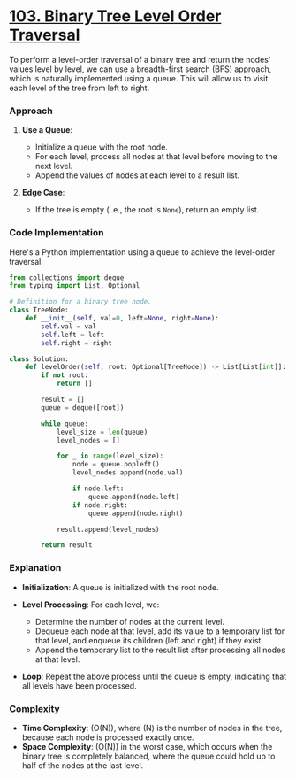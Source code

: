 # [103. Binary Tree Level Order Traversal](https://leetcode.com/problems/binary-tree-level-order-traversal/description/)

To perform a level-order traversal of a binary tree and return the nodes' values level by level, we can use a breadth-first search (BFS) approach, which is naturally implemented using a queue. This will allow us to visit each level of the tree from left to right.

### Approach

1. **Use a Queue**: 
   - Initialize a queue with the root node. 
   - For each level, process all nodes at that level before moving to the next level.
   - Append the values of nodes at each level to a result list.

2. **Edge Case**:
   - If the tree is empty (i.e., the root is `None`), return an empty list.

### Code Implementation

Here's a Python implementation using a queue to achieve the level-order traversal:

```python
from collections import deque
from typing import List, Optional

# Definition for a binary tree node.
class TreeNode:
    def __init__(self, val=0, left=None, right=None):
        self.val = val
        self.left = left
        self.right = right

class Solution:
    def levelOrder(self, root: Optional[TreeNode]) -> List[List[int]]:
        if not root:
            return []

        result = []
        queue = deque([root])

        while queue:
            level_size = len(queue)
            level_nodes = []

            for _ in range(level_size):
                node = queue.popleft()
                level_nodes.append(node.val)

                if node.left:
                    queue.append(node.left)
                if node.right:
                    queue.append(node.right)

            result.append(level_nodes)

        return result
```

### Explanation

- **Initialization**: A queue is initialized with the root node.
- **Level Processing**: For each level, we:
  - Determine the number of nodes at the current level.
  - Dequeue each node at that level, add its value to a temporary list for that level, and enqueue its children (left and right) if they exist.
  - Append the temporary list to the result list after processing all nodes at that level.
  
- **Loop**: Repeat the above process until the queue is empty, indicating that all levels have been processed.

### Complexity

- **Time Complexity**: \(O(N)\), where \(N\) is the number of nodes in the tree, because each node is processed exactly once.
- **Space Complexity**: \(O(N)\) in the worst case, which occurs when the binary tree is completely balanced, where the queue could hold up to half of the nodes at the last level.
